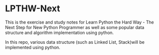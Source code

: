 # LPTHW-Next

This is the exercise and study notes for Learn Python the Hard Way - The Next Step for New Python Programmer as well as some popular data structure and algorithm implementation using python.

In this repo, various data structure (such as Linked List, Stack)will be implemented using python.
